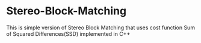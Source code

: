 # Stereo-Block-Matching
This is simple version of Stereo Block Matching that uses cost function Sum of Squared Differences(SSD) implemented in C++
